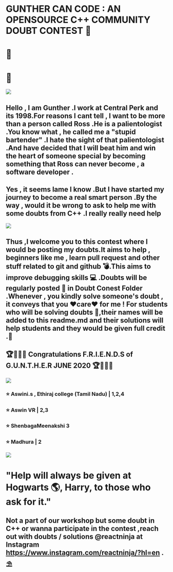 #  GUNTHER CAN CODE : AN OPENSOURCE C++ COMMUNITY DOUBT CONTEST 🥊 
# :eyes:
# :tongue:

![](https://github.com/aadhar54/Gunther-Can-Code/blob/master/img/gunther_profile.jpg)

## Hello , I am Gunther .I work at Central Perk and its 1998.For reasons I cant tell , I want to be more than a person called Ross .He is a palientologist .You know what , he called me a "stupid bartender" .I hate the sight of that palientologist .And have decided that I will beat him and win the heart of someone special by becoming something that Ross can never become , a software developer .

## Yes , it seems lame I know .But I have started my journey to become a real smart person .By the way , would it be wrong to ask to help me with some doubts from C++ .I really really need help 


![](https://github.com/aadhar54/Gunther-Can-Code/blob/master/img/gunther.jpg)

## Thus ,I welcome you to this contest where I would be posting my doubts.It aims to help , beginners like me , learn pull request and other stuff related to git and github 💣.This aims to improve debugging skills 💻 .Doubts will be regularly posted 🥁 in Doubt Conest Folder .Whenever , you kindly solve someone's doubt , it conveys that you ❤️care❤️ for me ! For students who will be solving doubts 🚀,their names will be added to this readme.md and their solutions will help students and they would be given full credit .🏀

## 🏆🤩🔥🔥 Congratulations F.R.I.E.N.D.S of G.U.N.T.H.E.R JUNE 2020 🏆🤩🔥🔥
![](https://github.com/aadhar54/Gunther-Can-Code/blob/master/img/gunther2.jpg)


### ⭐ Aswini.s , Ethiraj college (Tamil Nadu) | 1,2,4
### ⭐ Aswin VR | 2,3 
### ⭐ ShenbagaMeenakshi 3
### ⭐ Madhura | 2


![](https://github.com/aadhar54/Gunther-Can-Code/blob/master/image.jpg?raw=true)




# "Help will always be given at Hogwarts 🌎, Harry, to those who ask for it."
## Not a part of our workshop but some doubt in C++ or wanna participate in the contest ,reach out with doubts / solutions @reactninja at Instagram https://www.instagram.com/reactninja/?hl=en . ⛱️ 
